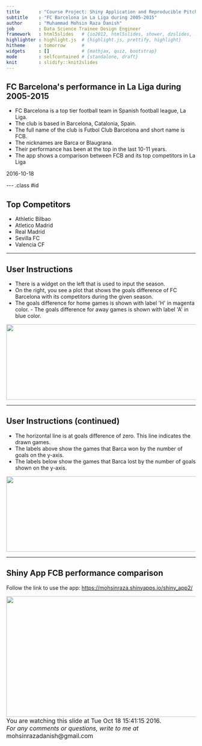 ```yaml
---
title       : "Course Project: Shiny Application and Reproducible Pitch"
subtitle    : "FC Barcelona in La Liga during 2005-2015"
author      : "Muhammad Mohsin Raza Danish"
job         : Data Science Trainee Design Engineer
framework   : html5slides   # {io2012, html5slides, shower, dzslides, ...}
highlighter : highlight.js  # {highlight.js, prettify, highlight}
hitheme     : tomorrow      # 
widgets     : []            # {mathjax, quiz, bootstrap}
mode        : selfcontained # {standalone, draft}
knit        : slidify::knit2slides
---
```


## FC Barcelona's performance in La Liga during 2005-2015

- FC Barcelona is a top tier football team in Spanish football league, La Liga.
- The club is based in Barcelona, Catalonia, Spain.
- The full name of the club is Futbol Club Barcelona and short name is FCB.
- The nicknames are Barca or Blaugrana.
- Their performance has been at the top in the last 10-11 years.
- The app shows a comparison between FCB and its top competitors in La Liga

2016-10-18


--- .class #id 

## Top Competitors

- Athletic Bilbao
- Atletico Madrid
- Real Madrid
- Sevilla FC
- Valencia CF

---

## User Instructions

- There is a widget on the left that is used to input the season.
- On the right, you see a plot that shows the goals difference of FC Barcelona
with its competitors during the given season. 
- The goals difference for home games is shown with label 'H' in magenta color. - The goals difference for away games is shown with label 'A' in blue color.

<div style='text-align: center;'>
<img height='200' width='600' src='season_widget.png' />
</div>

---

## User Instructions (continued)

- The horizontal line is at goals difference of zero. This line indicates the drawn games.
- The labels above show the games that Barca won by the number of goals on the y-axis. 
- The labels below show the games that Barca lost by the number of goals shown on the y-axis.

<div style='text-align: center;'>
<img height='200' width='600' src='performance_chart.png' />
</div>

---

## Shiny App FCB performance comparison

Follow the link to use the app:
https://mohsinraza.shinyapps.io/shiny_app2/

<div style='text-align: center;'>
<img height='320' width='540' src='main.png' />
</div>

<font size="3">
You are watching this slide at Tue Oct 18 15:41:15 2016. <br>
<i>For any comments or questions, write to me at </i> mohsinrazadanish@gmail.com </font>




